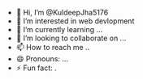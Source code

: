 - 👋 Hi, I’m @KuldeepJha5176
- 👀 I’m interested in web devlopment
- 🌱 I’m currently learning ...
- 💞️ I’m looking to collaborate on ...
- 📫 How to reach me ..
- 😄 Pronouns: ...
- ⚡ Fun fact: .

<!---
KuldeepJha5176/KuldeepJha5176 is a ✨ special ✨ repository because its `README.md` (this file) appears on your GitHub profile.
You can click the Preview link to take a look at your changes.
--->
